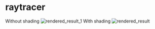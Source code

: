 # raytracer
Without shading
![rendered_result_1](https://user-images.githubusercontent.com/42899572/116109016-18cc3d00-a6bd-11eb-91e6-c1d1ac8bfa60.png)
With shading
![rendered_result](https://user-images.githubusercontent.com/42899572/116109200-3ef1dd00-a6bd-11eb-8eb6-aa8419663ad2.png)
